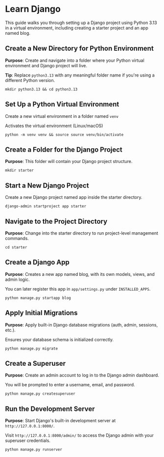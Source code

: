 # Learn Django

This guide walks you through setting up a Django project using Python 3.13 in a virtual environment, including creating a starter project and an app named blog.

## Create a New Directory for Python Environment

**Purpose**: Create and navigate into a folder where your Python virtual environment and Django project will live.

**Tip**: Replace `python3.13` with any meaningful folder name if you're using a different Python version.

```shell
mkdir python3.13 && cd python3.13
```

## Set Up a Python Virtual Environment

Create a new virtual environment in a folder named `venv`

Activates the virtual environment (Linux/macOS)

````shell
python -m venv venv && source source venv/bin/activate
````

## Create a Folder for the Django Project

**Purpose**: This folder will contain your Django project structure.

```shell
mkdir starter
```

## Start a New Django Project

Create a new Django project named app inside the starter directory.

```shell
django-admin startproject app starter
```

## Navigate to the Project Directory

**Purpose**: Change into the starter directory to run project-level management commands.

```shell
cd starter
```

## Create a Django App

**Purpose**: Creates a new app named blog, with its own models, views, and admin logic.

You can later register this app in `app/settings.py` under `INSTALLED_APPS`.

```shell
python manage.py startapp blog
```

## Apply Initial Migrations

**Purpose**: Apply built-in Django database migrations (auth, admin, sessions, etc.).

Ensures your database schema is initialized correctly.

```shell
python manage.py migrate
```

## Create a Superuser

**Purpose**: Create an admin account to log in to the Django admin dashboard.

You will be prompted to enter a username, email, and password.

```shell
python manage.py createsuperuser
```

## Run the Development Server

**Purpose**: Start Django's built-in development server at `http://127.0.0.1:8000/`.

Visit `http://127.0.0.1:8000/admin/` to access the Django admin with your superuser credentials.

````shell
python manage.py runserver
````